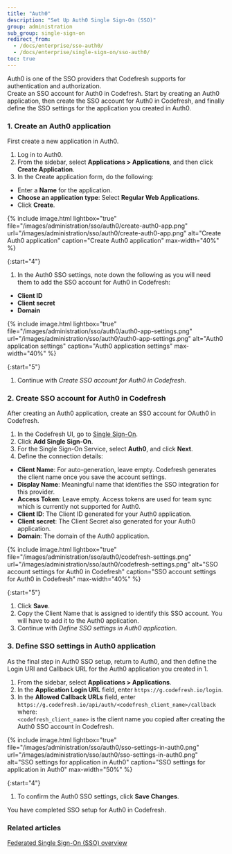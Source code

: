 ```yaml
---
title: "Auth0"
description: "Set Up Auth0 Single Sign-On (SSO)"
group: administration
sub_group: single-sign-on
redirect_from:
  - /docs/enterprise/sso-auth0/
  - /docs/enterprise/single-sign-on/sso-auth0/
toc: true
---
```


Auth0 is one of the SSO providers that Codefresh supports for authentication and authorization.  
Create an SSO account for Auth0 in Codefresh. Start by creating an Auth0 application, then create the SSO account for Auth0 in Codefresh, and finally define the SSO settings for the application you created in Auth0.

### 1. Create an Auth0 application
First create a new application in Auth0.

1. Log in to Auth0.
1. From the sidebar, select **Applications > Applications**, and then click **Create Application**.
1. In the Create application form, do the following:
  * Enter a **Name** for the application.
  * **Choose an application type**: Select **Regular Web Applications**.
  * Click **Create**.

{% include image.html 
lightbox="true"
file="/images/administration/sso/auth0/create-auth0-app.png" 
url="/images/administration/sso/auth0/create-auth0-app.png"
alt="Create Auth0 application"
caption="Create Auth0 application"
max-width="40%"
%}

{:start="4"}
1. In the Auth0 SSO settings, note down the following as you will need them to add the SSO account for Auth0 in Codefresh:
  * **Client ID**
  * **Client secret**
  * **Domain**

{% include image.html 
lightbox="true"
file="/images/administration/sso/auth0/auth0-app-settings.png" 
url="/images/administration/sso/auth0/auth0-app-settings.png"
alt="Auth0 application settings"
caption="Auth0 application settings"
max-width="40%"
%}

{:start="5"}
1. Continue with _Create SSO account for Auth0 in Codefresh_.

### 2. Create SSO account for Auth0 in Codefresh
After creating an Auth0 application, create an SSO account for OAuth0 in Codefresh. 

1. In the Codefresh UI, go to [Single Sign-On](https://g.codefresh.io/2.0/account-settings/single-sign-on).
1. Click **Add Single Sign-On**. 
1. For the Single Sign-On Service, select **Auth0**, and click **Next**.
1. Define the connection details:
  * **Client Name**: For auto-generation, leave empty. Codefresh generates the client name once you save the account settings.  
  * **Display Name**: Meaningful name that identifies the SSO integration for this provider.
  * **Access Token**: Leave empty. Access tokens are used for team sync which is currently not supported for Auth0.  
  * **Client ID**: The Client ID generated for your Auth0 application.  
  * **Client secret**: The Client Secret also generated for your Auth0 application. 
  * **Domain**: The domain of the Auth0 application.

{% include image.html 
lightbox="true"
file="/images/administration/sso/auth0/codefresh-settings.png"
url="/images/administration/sso/auth0/codefresh-settings.png"
alt="SSO account settings for Auth0 in Codefresh"
caption="SSO account settings for Auth0 in Codefresh"
max-width="40%"
%}

{:start="5"}
1. Click **Save**.
1. Copy the Client Name that is assigned to identify this SSO account. You will have to add it to the Auth0 application.
1. Continue with _Define SSO settings in Auth0 application_.


### 3. Define SSO settings in Auth0 application
As the final step in Auth0 SSO setup, return to Auth0, and then define the Login URI and Callback URL for the Auth0 application you created in  1. 

1. From the sidebar, select **Applications > Applications**.
1. In the **Application Login URL** field, enter `https://g.codefresh.io/login`.
1. In the **Allowed Callback URLs** field, enter `https://g.codefresh.io/api/auth/<codefresh_client_name>/callback`  
  where:  
  `<codefresh_client_name>` is the client name you copied after creating the Auth0 SSO account in Codefresh. 

{% include image.html 
lightbox="true"
file="/images/administration/sso/auth0/sso-settings-in-auth0.png" 
url="/images/administration/sso/auth0/sso-settings-in-auth0.png"
alt="SSO settings for application in Auth0"
caption="SSO settings for application in Auth0"
max-width="50%"
%}

{:start="4"}
1. To confirm the Auth0 SSO settings, click **Save Changes**. 

You have completed SSO setup for Auth0 in Codefresh.

### Related articles

[Federated Single Sign-On (SSO) overview]({{site.baseurl}}/docs/administration/single-sign-on/)


